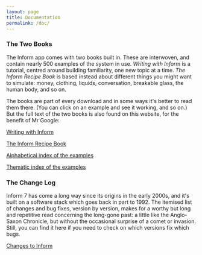 ```yaml
---
layout: page
title: Documentation
permalink: /doc/
---
```


### The Two Books

The Inform app comes with two books built in. These are interwoven, and
contain nearly 500 examples of the system in use. _Writing with Inform_ is
a tutorial, centred around building familiarity, one new topic at a time.
_The Inform Recipe Book_ is based instead about different things you might
want to simulate: money, clothing, liquids, conversation, breakable
glass, the human body, and so on.

The books are part of every download and in some ways it's better to read
them there. (You can click on an example and see it working, and so on.)
But the full text of the two books is also found on this website, for the
benefit of Mr Google:

[Writing with Inform](/book/WI_1_1.html)

[The Inform Recipe Book](/book/RB_1_1.html)

[Alphabetical index of the examples](/book/examples_alphabetical.html)

[Thematic index of the examples](/book/examples_thematic.html)

### The Change Log

Inform 7 has come a long way since its origins in the early 2000s, and it's
built on a software stack which goes back in part to 1992. The itemised list
of changes and bug fixes, version by version, makes for a worthy but long and
repetitive read concerning the long-gone past: a little like the Anglo-Saxon
Chronicle, but without the occasional surprise of a comet or invasion. Still,
you can find it here if you need to check on which versions fix which bugs.

[Changes to Inform](/changes/CI_1_1.html)
